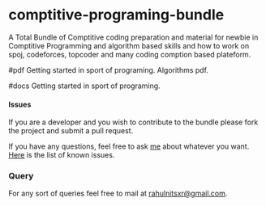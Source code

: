 # comptitive-programing-bundle
A Total Bundle of Comptitive coding preparation and material for newbie in Comptitive Programming and algorithm based skills and how to work on spoj, codeforces, topcoder and many coding comption based plateform.

#pdf
Getting started in sport of programing.
Algorithms pdf.

#docs
Getting started in sport of programing.


#### Issues
If you are a developer and you wish to contribute to the bundle please fork the project and submit a pull request.

If you have any questions, feel free to ask [me](mailto:rahulnitsxr@gmail.com) about whatever you want.
[Here](https://github.com/rahulworld/comptitive-programing-bundle/issues) is the list of known issues.

### Query
For any sort of queries feel free to mail at rahulnitsxr@gmail.com.
